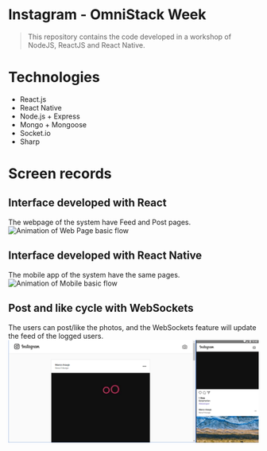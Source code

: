 # Instagram - OmniStack Week
> This repository contains the code developed in a workshop of NodeJS, ReactJS and React Native.

# Technologies

- React.js 
- React Native 
- Node.js + Express 
- Mongo + Mongoose 
- Socket.io 
- Sharp 

# Screen records
## Interface developed with React
The webpage of the system have Feed and Post pages. <br />
![Animation of Web Page basic flow](https://github.com/MarcoAraujoNeves/omnistack-week/blob/master/Instagram-Clone/screenrecord/web.gif)

## Interface developed with React Native
The mobile app of the system have the same pages. <br />
<img src="https://github.com/MarcoAraujoNeves/omnistack-week/blob/master/Instagram-Clone/screenrecord/mobile.gif" alt="Animation of Mobile basic flow" height="600"/>

## Post and like cycle with WebSockets
The users can post/like the photos, and the WebSockets feature will update the feed of the logged users. <br />
![Animation of Mobile App basic flow](https://github.com/MarcoAraujoNeves/omnistack-week/blob/master/Instagram-Clone/screenrecord/websockets.gif)